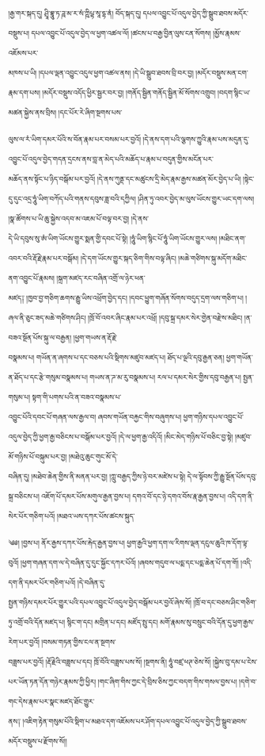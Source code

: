 ﻿  
།རྒྱ་གར་སྐད་དུ། ཤྲཱི་བྷཱུ་ཏ་ཌཱ་མ་ར་སཾ་ཀྵིཔྟ་སཱ་དྷ་ནཾ། བོད་སྐད་དུ། དཔལ་འབྱུང་པོ་འདུལ་བྱེད་ཀྱི་སྒྲུབ་ཐབས་མདོར་བསྡུས་པ། དཔལ་འབྱུང་པོ་འདུལ་བྱེད་ལ་ཕྱག་འཚལ་ལོ། །ཚངས་པ་བརྒྱ་བྱིན་ལུས་ངན་སོགས། །མྱོས་རྣམས་འཇོམས་པར་  
མཁས་པ་ཡི། །དཔལ་ལྡན་འབྱུང་འདུལ་ཕྱག་འཚལ་ནས། །དེ་ཡི་སྒྲུབ་ཐབས་བྲི་བར་བྱ། །མདོར་བསྡུས་མན་ངག་རྣམ་དག་པས། །མདོར་བསྡུས་འདོད་ཕྱིར་སྦྱར་བར་བྱ། །གནོད་སྦྱིན་གནོད་སྦྱིན་མོ་སོགས་འགྲུབ། །བདག་སྙིང་ཡ་མཚན་སྐྱེས་ནས་བྲིས། །དང་པོར་རེ་ཞིག་སྔགས་པས་  
  
ལུས་ལ་རཾ་ཡིག་དམར་པོའི་ས་བོན་རྣམ་པར་བསམ་པར་བྱའོ། །དེ་ནས་དག་པའི་ལྕགས་ཀྱུའི་རྣམ་པས་མདུན་དུ་འབྱུང་པོ་འདུལ་བྱེད་གདན་དྲངས་ནས་བླ་ན་མེད་པའི་མཆོད་པ་རྣམ་པ་བདུན་གྱིས་མངོན་པར་  
མཆོད་ནས་སྟོང་པ་ཉིད་བསྒོམ་པར་བྱའོ། །དེ་ནས་ཀུནྡ་དང་མཚུངས་དྲི་མེད་རྣམ་རྒྱས་མཚན་མོར་བྱེད་པ་ཡི། །སྟེང་དུ་དུང་འདྲ་ཧཱུཾ་ཡིག་བཀོད་པའི་གནས་དབུས་ཟླ་བའི་དཀྱིལ། །ཤིན་ཏུ་འབར་བྱེད་མ་ལུས་ཡོངས་གྱུར་ཡང་དག་ལས། །སྣ་ཚོགས་པ་ཡི་ཆུ་སྐྱེས་འདབ་མ་འཇམ་པོ་བལྟ་བར་བྱ། །དེ་ནས་  
དེ་ཡི་དབུས་སུ་ཨཾ་ཡིག་ཡོངས་གྱུར་སྨན་གྱི་དབང་པོ་སྟེ། །ཧཱུཾ་ཡིག་སྙིང་པོ་ཧཱུཾ་ཡིག་ཡོངས་གྱུར་ལས། །མཐིང་ནག་འབར་བའི་རྡོ་རྗེ་རྣམ་པར་བསྒོམ། །དེ་དག་ཡོངས་གྱུར་སྐད་ཅིག་གིས་བལྟ་ཞིང། །མཆེ་གཙིགས་སྐུ་མདོག་མཐིང་ནག་འབྱུང་པོ་རྣམས། །སྐྲག་མཛད་རང་བཞིན་འགྲོ་ལ་ཉེར་ཕན་  
མཛད༑ །ཁྱབ་བྱ་གཅིག་ཆགས་རྒྱུ་ཡིས་འཕྲོག་བྱེད་དང། །དབང་ཕྱུག་གཞོན་སོགས་བདུད་དྲག་ལས་གཅིག་པ། །ཞལ་ནི་ཅུང་ཟད་མཆེ་གཙིགས་ཤིང། །ཁྲོ་བོ་འབར་ཞིང་རྣམ་པར་འཕྲོ། །དབུ་སྐྲ་དམར་སེར་གྱེན་བརྫེས་མཐིང། །ན་བཟའ་སྔོན་པོས་སྐུ་ལ་བརྒྱན། །ཕྱག་གཡས་ན་རྡོ་རྗེ་  
བསྣམས་པ། གཡོན་ན་ཞགས་པ་དང་བཅས་པའི་སྡིགས་མཛུབ་མཛད་པ། ཐོད་པ་ལྔའི་དབུ་རྒྱན་ཅན། ཕྱག་གཡོན་ན་ཐོད་པ་དང་རྩེ་གསུམ་བསྣམས་པ། གཡས་ན་ཌ་མ་རུ་བསྣམས་པ། རལ་པ་དམར་སེར་གྱིས་དབུ་བརྒྱན་པ། སྤྱན་གསུམ་པ། སྟག་གི་པགས་པའི་ན་བཟའ་བསྣམས་པ་  
འབྱུང་པོའི་དབང་པོ་གཞན་ལས་རྒྱལ་བ། ཞབས་གཡོན་བརྐྱང་གིས་བཞུགས་པ། ཕྱག་གཉིས་དཔལ་འབྱུང་པོ་འདུལ་བྱེད་ཀྱི་ཕྱག་རྒྱ་བཅིངས་པ་བསྒོམ་པར་བྱའོ། །དེ་ལ་ཕྱག་རྒྱ་འདིའོ། །མིང་མེད་གཉིས་པོ་བཅིང་བྱ་སྟེ། །མཛུབ་མོ་གཉིས་པོ་བསྐུམ་པར་བྱ། །མཐེའུ་ཆུང་གུང་མོ་དེ་  
བཞིན་དུ། །མཐེབ་ཆེན་གྱིས་ནི་མནན་པར་བྱ། །ཀླུ་བརྒྱད་ཀྱིས་ཉེ་བར་མཛེས་པ་སྟེ། དེ་ལ་སྟོབས་ཀྱི་རྒྱུ་སྔོན་པོས་དབུ་སྐྲ་བཅིངས་པ། འཇོག་པོ་དམར་པོས་མགུལ་རྒྱན་བྱས་པ། དགའ་བོ་དང་ཉེ་དགའ་བོས་རྣ་རྒྱན་བྱས་པ། འདི་དག་ནི་སེར་པོར་གཅིག་པའོ། །མཐའ་ཡས་དཀར་པོས་ཚངས་སྐུད་  
  
༄༅། །བྱས་པ། ནོར་རྒྱས་དཀར་པོས་རྐེད་རྒྱན་བྱས་པ། ཕྱག་རྒྱའི་ཕྱག་དག་ལ་རིགས་ལྡན་དངུལ་ཆུའི་ཁ་དོག་ལྟ་བུའོ། །ཕྱག་གཞན་དག་ལ་དེ་བཞིན་དུ་དུང་སྐྱོང་དཀར་པོའོ། །ཞབས་གདུབ་ལ་པདྨ་དང་པདྨ་ཆེན་པོ་དག་གོ། །འདི་དག་ནི་དམར་པོར་གཅིག་པའོ། །དེ་བཞིན་དུ་  
སྤྱན་གཉིས་དམར་པོར་གྱུར་པའི་དཔལ་འབྱུང་པོ་འདུལ་བྱེད་བསྒོམ་པར་བྱའོ་ཞེས་སོ། །ཁྲོ་བ་དང་བཅས་ཤིང་གཅིག་ཏུ་འགྲོ་བའི་དོན་མཛད་པ། སྙིང་ག་དང། མགྲིན་པ་དང། མཛོད་སྤུ་དང། མགོ་རྣམས་སུ་བསྲུང་བའི་དོན་དུ་ཕྱག་རྒྱས་རེག་པར་བྱའོ། །བསམ་གཏན་གྱིས་ངལ་ན་སྔགས་  
བཟླས་པར་བྱའོ། །རྡོ་རྗེའི་བཟླས་པ་དང། ཁྲོ་བོའི་བཟླས་པས་སོ། །སྔགས་ནི། ཧཱུཾ་བཛྲ་ཕཊ་ཅེས་སོ། །སྐྱེས་བུ་དམ་པ་ངེས་པར་ཡོན་ཏན་དོན་གཉེར་རྣམས་ཀྱི་ཕྱིར། །གང་ཞིག་གིས་ཀྱང་དེ་བྲིས་ཅིས་ཀྱང་བདག་གིས་གསལ་བྱས་པ། །དགེ་བ་གང་དེས་རྣམ་པར་སྣང་མཛད་ཐོང་གྱུར་  
ནས༑ །འཇིག་རྟེན་གསུམ་པོའི་སྡིག་པ་མཐའ་དག་འཇོམས་པར་ཤོག་དཔལ་འབྱུང་པོ་འདུལ་བྱེད་ཀྱི་སྒྲུབ་ཐབས་མདོར་བསྡུས་པ་རྫོགས་སོ།།  
  
  
